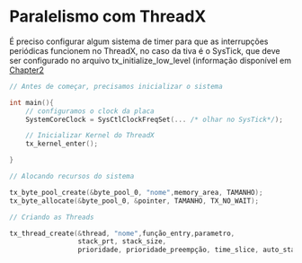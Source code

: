 # Paralelismo com ThreadX

É preciso configurar algum sistema de timer para que as interrupções periódicas funcionem no ThreadX, no caso da tiva é o SysTick,
que deve ser configurado no arquivo tx_initialize_low_level (informação disponível em [Chapter2](https://github.com/eclipse-threadx/rtos-docs/blob/main/rtos-docs/threadx/chapter2.md)
```cpp
// Antes de começar, precisamos inicializar o sistema

int main(){
    // configuramos o clock da placa
    SystemCoreClock = SysCtlClockFreqSet(... /* olhar no SysTick*/);

    // Inicializar Kernel do ThreadX
    tx_kernel_enter();

}
```
```cpp
// Alocando recursos do sistema

tx_byte_pool_create(&byte_pool_0, "nome",memory_area, TAMANHO);
tx_byte_allocate(&byte_pool_0, &pointer, TAMANHO, TX_NO_WAIT);

// Criando as Threads

tx_thread_create(&thread, "nome",função_entry,parametro,
                 stack_prt, stack_size,
                 prioridade, prioridade_preempção, time_slice, auto_start );
```
